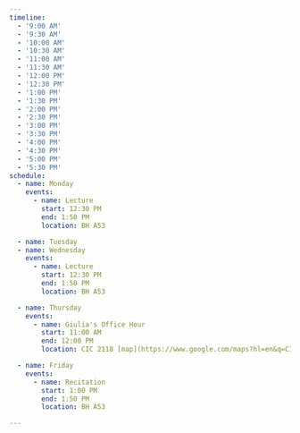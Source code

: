 ```yaml
---
timeline:
  - '9:00 AM'
  - '9:30 AM'
  - '10:00 AM'
  - '10:30 AM'
  - '11:00 AM'
  - '11:30 AM'
  - '12:00 PM'
  - '12:30 PM'
  - '1:00 PM'
  - '1:30 PM'
  - '2:00 PM'
  - '2:30 PM'
  - '3:00 PM'
  - '3:30 PM'
  - '4:00 PM'
  - '4:30 PM'
  - '5:00 PM'
  - '5:30 PM'
schedule:
  - name: Monday
    events:
      - name: Lecture
        start: 12:30 PM 
        end: 1:50 PM 
        location: BH A53

  - name: Tuesday
  - name: Wednesday
    events:
      - name: Lecture
        start: 12:30 PM
        end: 1:50 PM
        location: BH A53	

  - name: Thursday
    events:
      - name: Giulia's Office Hour
        start: 11:00 AM
        end: 12:00 PM
        location: CIC 2118 [map](https://www.google.com/maps?hl=en&q=CIC+2118)

  - name: Friday
    events:
      - name: Recitation
        start: 1:00 PM
        end: 1:50 PM
        location: BH A53	

---
```

